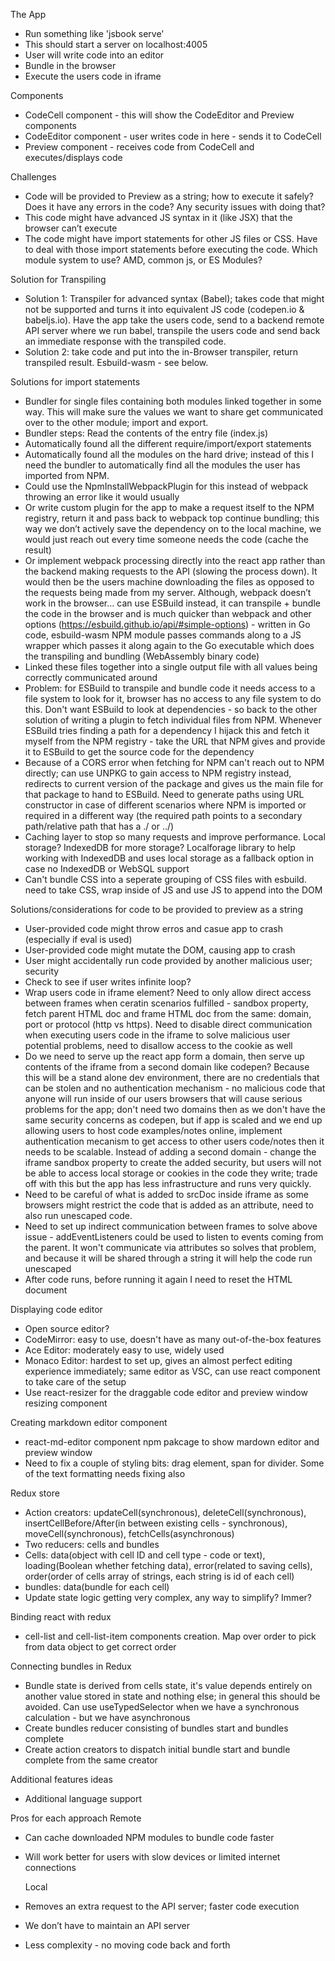 The App

- Run something like 'jsbook serve'
- This should start a server on localhost:4005
- User will write code into an editor
- Bundle in the browser
- Execute the users code in iframe

Components

- CodeCell component - this will show the CodeEditor and Preview components
- CodeEditor component - user writes code in here - sends it to CodeCell
- Preview component - receives code from CodeCell and executes/displays code

Challenges

- Code will be provided to Preview as a string; how to execute it safely? Does it have any errors in the code? Any security issues with doing that?
- This code might have advanced JS syntax in it (like JSX) that the browser can’t execute
- The code might have import statements for other JS files or CSS. Have to deal with those import statements before executing the code. Which module system to use? AMD, common js, or ES Modules?

Solution for Transpiling

- Solution 1: Transpiler for advanced syntax (Babel); takes code that might not be supported and turns it into equivalent JS code (codepen.io & babeljs.io). Have the app take the users code, send to a backend remote API server where we run babel, transpile the users code and send back an immediate response with the transpiled code.
- Solution 2: take code and put into the in-Browser transpiler, return transpiled result. Esbuild-wasm - see below.

Solutions for import statements

- Bundler for single files containing both modules linked together in some way. This will make sure the values we want to share get communicated over to the other module; import and export.
- Bundler steps: Read the contents of the entry file (index.js)
- Automatically found all the different require/import/export statements
- Automatically found all the modules on the hard drive; instead of this I need the bundler to automatically find all the modules the user has imported from NPM.
- Could use the NpmInstallWebpackPlugin for this instead of webpack throwing an error like it would usually
- Or write custom plugin for the app to make a request itself to the NPM registry, return it and pass back to webpack top continue bundling; this way we don’t actively save the dependency on to the local machine, we would just reach out every time someone needs the code (cache the result)
- Or implement webpack processing directly into the react app rather than the backend making requests to the API (slowing the process down). It would then be the users machine downloading the files as opposed to the requests being made from my server. Although, webpack doesn’t work in the browser… can use ESBuild instead, it can transpile + bundle the code in the browser and is much quicker than webpack and other options (https://esbuild.github.io/api/#simple-options) - written in Go code, esbuild-wasm NPM module passes commands along to a JS wrapper which passes it along again to the Go executable which does the transpiling and bundling (WebAssembly binary code)
- Linked these files together into a single output file with all values being correctly communicated around
- Problem: for ESBuild to transpile and bundle code it needs access to a file system to look for it, browser has no access to any file system to do this. Don't want ESBuild to look at dependencies - so back to the other solution of writing a plugin to fetch individual files from NPM. Whenever ESBuild tries finding a path for a dependency I hijack this and fetch it myself from the NPM registry - take the URL that NPM gives and provide it to ESBuild to get the source code for the dependency
- Because of a CORS error when fetching for NPM can't reach out to NPM directly; can use UNPKG to gain access to NPM registry instead, redirects to current version of the package and gives us the main file for that package to hand to ESBuild. Need to generate paths using URL constructor in case of different scenarios where NPM is imported or required in a different way (the required path points to a secondary path/relative path that has a ./ or ../)
- Caching layer to stop so many requests and improve performance. Local storage? IndexedDB for more storage? Localforage library to help working with IndexedDB and uses local storage as a fallback option in case no IndexedDB or WebSQL support
- Can't bundle CSS into a seperate grouping of CSS files with esbuild. need to take CSS, wrap inside of JS and use JS to append into the DOM

Solutions/considerations for code to be provided to preview as a string

- User-provided code might throw erros and casue app to crash (especially if eval is used)
- User-provided code might mutate the DOM, causing app to crash
- User might accidentally run code provided by another malicious user; security
- Check to see if user writes infinite loop?
- Wrap users code in iframe element? Need to only allow direct access between frames when ceratin scenarios fulfilled - sandbox property, fetch parent HTML doc and frame HTML doc from the same: domain, port or protocol (http vs https). Need to disable direct communication when executing users code in the iframe to solve malicious user potential problems, need to disallow access to the cookie as well
- Do we need to serve up the react app form a domain, then serve up contents of the iframe from a second domain like codepen? Because this will be a stand alone dev environment, there are no credentials that can be stolen and no authentication mechanism - no malicious code that anyone will run inside of our users browsers that will cause serious problems for the app; don't need two domains then as we don't have the same security concerns as codepen, but if app is scaled and we end up allowing users to host code examples/notes online, implement authentication mecanism to get access to other users code/notes then it needs to be scalable. Instead of adding a second domain - change the iframe sandbox property to create the added security, but users will not be able to access local storage or cookies in the code they write; trade off with this but the app has less infrastructure and runs very quickly.
- Need to be careful of what is added to srcDoc inside iframe as some browsers might restrict the code that is added as an attribute, need to also run unescaped code.
- Need to set up indirect communication between frames to solve above issue - addEventListeners could be used to listen to events coming from the parent. It won't communicate via attributes so solves that problem, and because it will be shared through a string it will help the code run unescaped
- After code runs, before running it again I need to reset the HTML document

Displaying code editor

- Open source editor?
- CodeMirror: easy to use, doesn't have as many out-of-the-box features
- Ace Editor: moderately easy to use, widely used
- Monaco Editor: hardest to set up, gives an almost perfect editing experience immediately; same editor as VSC, can use react component to take care of the setup
- Use react-resizer for the draggable code editor and preview window resizing component

Creating markdown editor component

- react-md-editor component npm pakcage to show mardown editor and preview window
- Need to fix a couple of styling bits: drag element, span for divider. Some of the text formatting needs fixing also

Redux store

- Action creators: updateCell(synchronous), deleteCell(synchronous), insertCellBefore/After(in between existing cells - synchronous), moveCell(synchronous), fetchCells(asynchronous)
- Two reducers: cells and bundles
- Cells: data(object with cell ID and cell type - code or text), loading(Boolean whether fetching data), error(related to saving cells), order(order of cells array of strings, each string is id of each cell)
- bundles: data(bundle for each cell)
- Update state logic getting very complex, any way to simplify? Immer?

Binding react with redux

- cell-list and cell-list-item components creation. Map over order to pick from data object to get correct order

Connecting bundles in Redux

- Bundle state is derived from cells state, it's value depends entirely on another value stored in state and nothing else; in general this should be avoided. Can use useTypedSelector when we have a synchronous calculation - but we have asynchronous
- Create bundles reducer consisting of bundles start and bundles complete
- Create action creators to dispatch initial bundle start and bundle complete from the same creator

Additional features ideas

- Additional language support

Pros for each approach
Remote

- Can cache downloaded NPM modules to bundle code faster
- Will work better for users with slow devices or limited internet connections

  Local

- Removes an extra request to the API server; faster code execution
- We don’t have to maintain an API server
- Less complexity - no moving code back and forth
